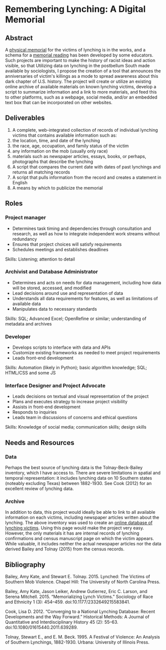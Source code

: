 # Remembering Lynching: A Digital Memorial

## Abstract
A [physical memorial](http://eji.org/news/eji-announces-plans-to-build-museum-and-national-lynching-memorial) for the victims of lynching is in the works, and a schema for a [memorial reading](http://journals.sagepub.com.ezproxy.gc.cuny.edu/doi/abs/10.1177/2332649215583841) has been developed by some educators. Such projects are important to make the history of racist ideas and action visible, so that  Utilizing data on lynching in the postbellum South made available by sociologists, I propose the creation of a tool that announces the anniversaries of victim's killings as a mode to spread awareness about this dark chapter of U.S. history. The project will create or utilize an existing online archive of available materials on known lynching victims, develop a script to summarize information and a link to more materials, and feed this to other platforms, such as a webpage, social media, and/or an embedded text box that can be incorporated on other websites. 

## Deliverables
1. A complete, web-integrated collection of records of individual lynching victims that contains available information such as:
  1. the location, time, and date of the lynching
  1. the race, age, occupation, and family status of the victim
  1. any information on the mob (usually only race)
  1. materials such as newspaper articles, essays, books, or perhaps, photographs that describe the lynching
1. A script that compares the current date with dates of past lynchings and returns all matching records
1. A script that pulls information from the record and creates a statement in English 
1. A means by which to publicize the memorial

## Roles
### Project manager 
- Determines task timing and dependencies through consultation and research, as well as how to integrate independent work streams without redundancy
- Ensures that project choices will satisfy requirements
- Schedules meetings and establishes deadlines

Skills: Listening; attention to detail

### Archivist and Database Administrator
- Determines and acts on needs for data management, including how data will be stored, accessed, and modified
- Lead decisions around use and representation of data
- Understands all data requirements for features, as well as limitations of available data
- Manipulates data to necessary standards

Skills: SQL; Advanced Excel; OpenRefine or similar; understanding of metadata and archives

### Developer
- Develops scripts to interface with data and APIs
- Customize existing frameworks as needed to meet project requirements
- Leads front-end development 

Skills: Automation (likely in Python); basic algorithm knowledge; SQL; HTML/CSS and some JS

### Interface Designer and Project Advocate
- Leads decisions on textual and visual representation of the project
- Plans and executes strategy to increase project visibility
- Assists in front-end development
- Responds to inquiries
- Leads team in discussions of concerns and ethical questions

Skills: Knowledge of social media; communication skills; design skills 



## Needs and Resources
### Data
Perhaps the best source of lynching data is the Tolnay-Beck-Bailey inventory, which I have access to. There are severe limitations in spatial and temporal representation: it includes lynching data on 10 Southern states (noteably excluding Texas) between 1882-1930. See Cook (2012) for an excellent review of lynching data. 
### Archive
In addition to data, this project would ideally be able to link to all available information on each victims, including newspaper articles written about the lynching. The above inventory was used to create an [online database of lynching victims](http://lynching.csde.washington.edu/#/search). Using this page would make the project very easy. However, the only materials it has are internal records of lynching confirmations and census manuscript page on which the victim appears. While valuable, it includes neither the actual newspaper articles nor the data derived Bailey and Tolnay (2015) from the census records. 

## Bibliography
Bailey, Amy Kate, and Stewart E. Tolnay. 2015. Lynched: The Victims of Southern Mob Violence. Chapel Hill: The University of North Carolina Press.

Bailey, Amy Kate, Jason Leiker, Andrew Gutierrez, Eric C. Larson, and Serena Mitchell. 2015. “Memorializing Lynch Victims.” Sociology of Race and Ethnicity 1 (3): 454–459. doi:10.1177/2332649215583841.

Cook, Lisa D. 2012. “Converging to a National Lynching Database: Recent Developments and the Way Forward.” Historical Methods: A Journal of Quantitative and Interdisciplinary History 45 (2): 55–63. doi:10.1080/01615440.2011.639289.

Tolnay, Stewart E., and E. M. Beck. 1995. A Festival of Violence: An Analysis of Southern Lynchings, 1882-1930. Urbana: University of Illinois Press.

